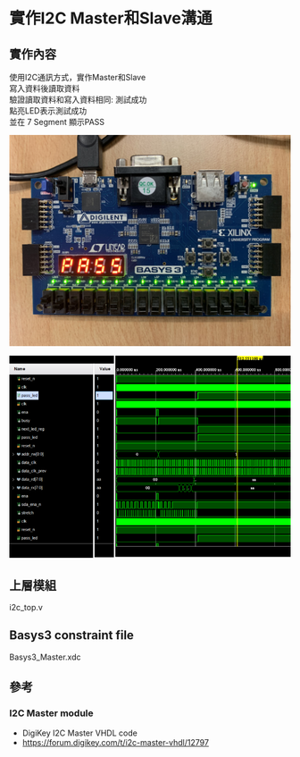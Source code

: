 # 實作I2C Master和Slave溝通

## 實作內容
使用I2C通訊方式，實作Master和Slave <BR>
寫入資料後讀取資料<BR>
驗證讀取資料和寫入資料相同: 測試成功 <BR>
點亮LED表示測試成功<BR>
並在 7 Segment 顯示PASS<BR>

![alt text](fpga.jpg)

![alt text](post_imp_sim.png)

## 上層模組
i2c_top.v

## Basys3 constraint file
Basys3_Master.xdc


## 參考
### I2C Master module
- DigiKey I2C Master VHDL code
- https://forum.digikey.com/t/i2c-master-vhdl/12797
 

